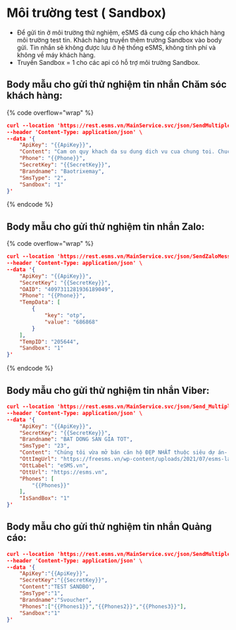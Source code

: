# Môi trường test ( Sandbox)

* Để gửi tin ở môi trường thử nghiệm, eSMS đã cung cấp cho khách hàng môi trường test tin. Khách hàng truyền thêm trường Sandbox vào body gửi. Tin nhắn sẽ không được lưu ở hệ thống eSMS, không tính phí và không về máy khách hàng.
* Truyền Sandbox = 1 cho các api có hỗ trợ môi trường Sandbox.



## **Body mẫu cho gửi thử nghiệm tin nhắn Chăm sóc khách hàng:**

{% code overflow="wrap" %}
```json
curl --location 'https://rest.esms.vn/MainService.svc/json/SendMultipleMessage_V4_post_json/' \
--header 'Content-Type: application/json' \
--data '{
    "ApiKey": "{{ApiKey}}",
    "Content": "Cam on quy khach da su dung dich vu cua chung toi. Chuc quy khach mot ngay tot lanh!",
    "Phone": "{{Phone}}",
    "SecretKey": "{{SecretKey}}",
    "Brandname": "Baotrixemay",
    "SmsType": "2",
    "Sandbox": "1"
}'
```
{% endcode %}

## **Body mẫu cho gửi thử nghiệm tin nhắn Zalo:**

{% code overflow="wrap" %}
```json
curl --location 'https://rest.esms.vn/MainService.svc/json/SendZaloMessage_V5_post/' \
--header 'Content-Type: application/json' \
--data '{
    "ApiKey": "{{ApiKey}}",
    "SecretKey": "{{SecretKey}}",
    "OAID": "4097311281936189049",
    "Phone": "{{Phone}}",
    "TempData": [
        {
            "key": "otp",
            "value": "686868"
        }
    ],
    "TempID": "205644",
    "Sandbox": "1"
}'
```
{% endcode %}

## Body mẫu cho gửi thử nghiệm tin nhắn Viber:

```json
curl --location 'https://rest.esms.vn/MainService.svc/json/Send_Multiple_Sms_OTT/' \
--header 'Content-Type: application/json' \
--data '{
    "ApiKey": "{{ApiKey}}",
    "SecretKey": "{{SecretKey}}",
    "Brandname": "BAT DONG SAN GIA TOT",
    "SmsType": "23",
    "Content": "Chúng tôi vừa mở bán căn hộ ĐẸP NHẤT thuộc siêu dự án- Đất nền sổ đỏ sở hữu lâu dài.",
    "OttImgUrl": "https://freesms.vn/wp-content/uploads/2021/07/esms-la-gi.png",
    "OttLabel": "eSMS.vn",
    "OttUrl": "https://esms.vn",
    "Phones": [
        "{{Phones}}"
    ],
    "IsSandBox": "1"
}'
```

## Body mẫu cho gửi thử nghiệm tin nhắn Quảng cáo:

```json
curl --location 'https://rest.esms.vn/MainService.svc/json/SendMultipleSMSBrandname_json/' \
--header 'Content-Type: application/json' \
--data '{
    "ApiKey":"{{ApiKey}}",
    "SecretKey":"{{SecretKey}}",
    "Content":"TEST SANDBO",
    "SmsType":"1",
    "Brandname":"Svoucher",
    "Phones":["{{Phones1}}","{{Phones2}}","{{Phones3}}"],
    "Sandbox":"1"
}'
```
